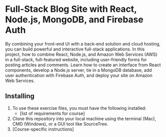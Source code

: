 # Full-Stack Blog Site with React, Node.js, MongoDB, and Firebase Auth

 By combining your front-end UI with a back-end solution and cloud hosting, you can build powerful and interactive full-stack applications. In this project,  how to combine React, Node.js, and Amazon Web Services (AWS) in a full-stack, full-featured website, including user-friendly forms for posting articles and comments. Learn how to create an interface from React components, develop a Node.js server, tie in a MongoDB database, add user authentication with Firebase Auth, and deploy your site on Amazon Web Services. 


## Installing
1. To use these exercise files, you must have the following installed:
	- [list of requirements for course]
2. Clone this repository into your local machine using the terminal (Mac), CMD (Windows), or a GUI tool like SourceTree.
3. [Course-specific instructions]


